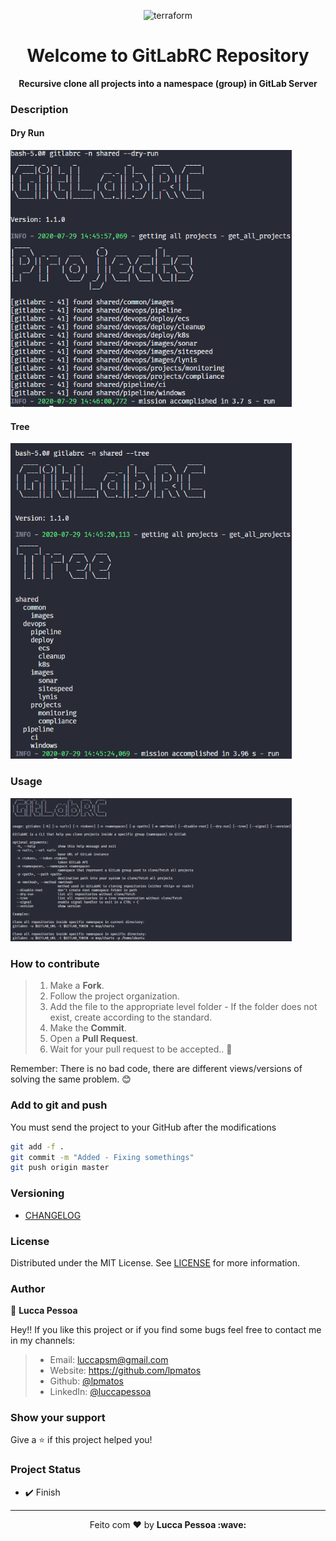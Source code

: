 <p align="center">
  <img alt="terraform" src="https://natanfelles.github.io/assets/img_posts/gitlab.png" width="250px" float="center"/>
</p>

<h1 align="center">Welcome to GitLabRC Repository</h1>

<p align="center">
  <strong>Recursive clone all projects into a namespace (group) in GitLab Server</strong>
</p>

### Description

#### Dry Run

<p align="left">
  <img alt="dry-run" src="docs/dry-run.png" width="450px" float="center"/>
</p>

#### Tree

<p align="left">
  <img alt="tree" src="docs/tree.png" width="450px" float="center"/>
</p>

### Usage

<p align="left">
  <img alt="arguments" src="docs/arguments.png" width="450px" float="center"/>
</p>

### How to contribute

>
> 1. Make a **Fork**.
> 2. Follow the project organization.
> 3. Add the file to the appropriate level folder - If the folder does not exist, create according to the standard.
> 4. Make the **Commit**.
> 5. Open a **Pull Request**.
> 6. Wait for your pull request to be accepted.. 🚀
>
Remember: There is no bad code, there are different views/versions of solving the same problem. 😊

### Add to git and push

You must send the project to your GitHub after the modifications

```bash
git add -f .
git commit -m "Added - Fixing somethings"
git push origin master
```

### Versioning

- [CHANGELOG](CHANGELOG.md)

### License

Distributed under the MIT License. See [LICENSE](LICENSE) for more information.

### Author

👤 **Lucca Pessoa**

Hey!! If you like this project or if you find some bugs feel free to contact me in my channels:

> * Email: luccapsm@gmail.com
> * Website: https://github.com/lpmatos
> * Github: [@lpmatos](https://github.com/lpmatos)
> * LinkedIn: [@luccapessoa](https://www.linkedin.com/in/lucca-pessoa-4abb71138/)

### Show your support

Give a ⭐️ if this project helped you!

### Project Status

* ✔️ Finish

---

<p align="center">Feito com ❤️ by <strong>Lucca Pessoa :wave:</p>

